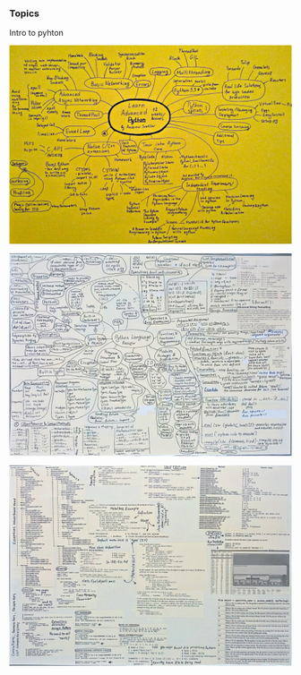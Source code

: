 ### Topics
Intro to pyhton

![python1](./img/python3.jpg)	

![python1](./img/python1.jpg) 

![python1](./img/python2.jpg)

